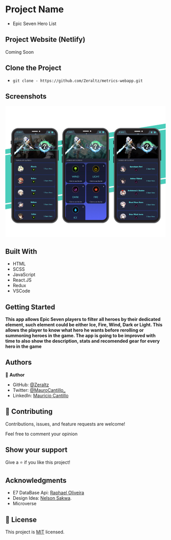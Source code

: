 # Project Name

- Epic Seven Hero List

## Project Website (Netlify)

Coming Soon

## Clone the Project

- `git clone - https://github.com/Zeraltz/metrics-webapp.git`

## Screenshots

![alt text](./src/assets/images/app.jpg)

## Built With

- HTML
- SCSS
- JavaScript
- React.JS
- Redux
- VSCode

## Getting Started

**This app allows Epic Seven players to filter all heroes by their dedicated element, such element could be either Ice, Fire, Wind, Dark or Light. This allows the player to know what hero he wants before rerolling or summoning heroes in the game. The app is going to be improved with time to also show the description, stats and recomended gear for every hero in the game**

## Authors

👤 **Author**

- GitHub: [@Zeraltz](https://github.com/Zeraltz)
- Twitter: [@MauroCantillo\_](https://twitter.com/MauroCantillo_)
- LinkedIn: [Mauricio Cantillo](https://www.linkedin.com/in/mauricio-cantillo-moreno)

## 🤝 Contributing

Contributions, issues, and feature requests are welcome!

Feel free to comment your opinion

## Show your support

Give a ⭐️ if you like this project!

## Acknowledgments

- E7 DataBase Api: [Raphael Oliveira](https://www.linkedin.com/in/raphaelddl/?locale=en_US)
- Design Idea: [Nelson Sakwa](https://www.behance.net/sakwadesignstudio).
- Microverse

## 📝 License

This project is [MIT](/LICENSE) licensed.
